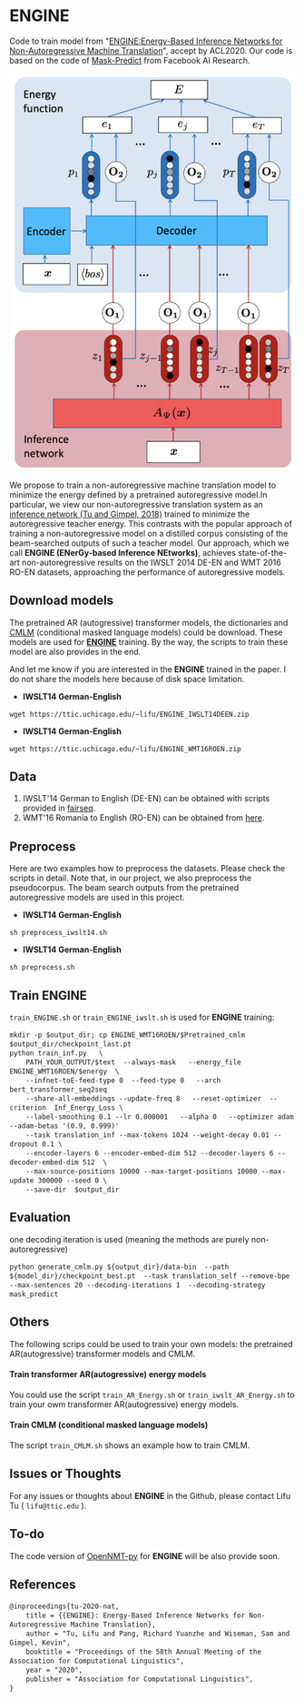 # ENGINE

Code to train model from "[ENGINE:Energy-Based Inference Networks for Non-Autoregressive Machine Translation](https://ttic.uchicago.edu/~lifu/papers/ENGINE.pdf)", accept by ACL2020. Our code is based on the code of [Mask-Predict](https://github.com/facebookresearch/Mask-Predict) from Facebook AI Research.

<p align="center">
 <img src="images/ENGINE.png" width="500"/>
</p>

We propose to train a non-autoregressive machine translation model to minimize the energy defined by a pretrained autoregressive model.In particular, we view our non-autoregressive translation system as an [inference network (Tu and Gimpel, 2018)](https://arxiv.org/abs/1803.03376) trained to minimize the autoregressive teacher energy. This contrasts with the popular approach of training a non-autoregressive model on a distilled corpus consisting of the beam-searched outputs of such a teacher model. Our approach, which we call **ENGINE (ENerGy-based Inference NEtworks)**, achieves state-of-the-art non-autoregressive results on the IWSLT 2014 DE-EN and WMT 2016 RO-EN datasets, approaching the performance of autoregressive models.

## Download models 

The pretrained AR (autogressive) transformer models, the dictionaries and [CMLM](https://github.com/facebookresearch/Mask-Predict) (conditional masked language models) could be download. These models are used for **[ENGINE](https://ttic.uchicago.edu/~lifu/papers/ENGINE.pdf)** training. By the way, the scripts to train these model are also provides in the end.

And let me know if you are interested in the **ENGINE** trained in the paper. I do not share the models here because of disk space limitation.

* **IWSLT14 German-English**
```
wget https://ttic.uchicago.edu/~lifu/ENGINE_IWSLT14DEEN.zip 
```


* **IWSLT14 German-English**
```
wget https://ttic.uchicago.edu/~lifu/ENGINE_WMT16ROEN.zip
```



## Data
1. IWSLT'14 German to English (DE-EN) can be obtained with scripts provided in [fairseq](https://github.com/pytorch/fairseq/blob/master/examples/translation/prepare-iwslt14.sh).
2. WMT'16 Romania to English (RO-EN) can be obtained from [here](https://github.com/nyu-dl/dl4mt-nonauto#downloading-datasets--pre-trained-models).


## Preprocess
Here are two examples how to preprocess the datasets. Please check the scripts in detail. Note that, in our project, we also preprocess the pseudocorpus. The beam search outputs from the pretrained autoregressive models are used in this project.  

* **IWSLT14 German-English**
```
sh preprocess_iwslt14.sh
```

* **IWSLT14 German-English**
```
sh preprocess.sh
```


## Train ENGINE
`train_ENGINE.sh` or `train_ENGINE_iwslt.sh` is used for **ENGINE** training:

```
mkdir -p $output_dir; cp ENGINE_WMT16ROEN/$Pretrained_cmlm  $output_dir/checkpoint_last.pt
python train_inf.py   \
    PATH_YOUR_OUTPUT/$text  --always-mask   --energy_file  ENGINE_WMT16ROEN/$energy  \ 
    --infnet-toE-feed-type 0  --feed-type 0   --arch bert_transformer_seq2seq  
    --share-all-embeddings --update-freq 8   --reset-optimizer  --criterion  Inf_Energy_Loss \
    --label-smoothing 0.1 --lr 0.000001   --alpha 0   --optimizer adam --adam-betas '(0.9, 0.999)'
    --task translation_inf --max-tokens 1024 --weight-decay 0.01 --dropout 0.1 \
    --encoder-layers 6 --encoder-embed-dim 512 --decoder-layers 6 --decoder-embed-dim 512  \
    --max-source-positions 10000 --max-target-positions 10000 --max-update 300000 --seed 0 \
    --save-dir  $output_dir
```


## Evaluation
one decoding iteration is used (meaning the methods are purely non-autoregressive)
```
python generate_cmlm.py ${output_dir}/data-bin  --path ${model_dir}/checkpoint_best.pt  --task translation_self --remove-bpe --max-sentences 20 --decoding-iterations 1  --decoding-strategy mask_predict
```


## Others

The following scrips could be used to train your own models: the pretrained AR(autogressive) transformer models and CMLM.
#### Train transformer AR(autogressive) energy models
You could use the script `train_AR_Energy.sh` or `train_iwslt_AR_Energy.sh` to train your owm transformer AR(autogressive) energy models.


#### Train CMLM (conditional masked language models)
The script `train_CMLM.sh` shows an example how to train CMLM.



## Issues or Thoughts
For any issues or thoughts about **ENGINE** in the Github, please contact Lifu Tu ( `lifu@ttic.edu` ). 


## To-do 
The code version of [OpenNMT-py](https://github.com/OpenNMT/OpenNMT-py) for **ENGINE** will be also provide soon.


## References
```
@inproceedings{tu-2020-nat,
    title = {{ENGINE}: Energy-Based Inference Networks for Non-Autoregressive Machine Translation},
    author = "Tu, Lifu and Pang, Richard Yuanzhe and Wiseman, Sam and Gimpel, Kevin",
    booktitle = "Proceedings of the 58th Annual Meeting of the Association for Computational Linguistics",
    year = "2020",
    publisher = "Association for Computational Linguistics",
}
```



